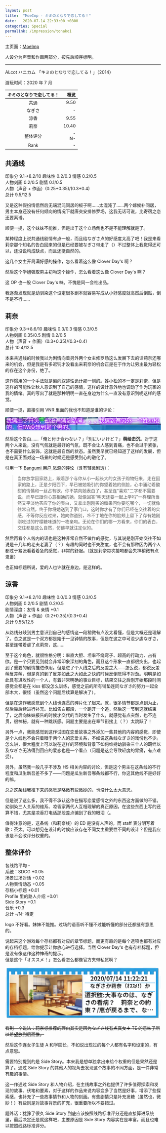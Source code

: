 ```yaml
---
layout: post
title:  "MoeImp - キミのとなりで恋してる！"
date:   2020-07-14 22:33:00 +0800
categories: Special
permalink: /impression/tonakoi
---
```


主页面：[MoeImp](http://yoro.xyz/impression)

人设分为声音和作画两部分，按先后顺序标明。

---

ALcot ハニカム 「キミのとなりで恋してる！」（2014）

游玩时间：2020 年 7 月

| キミのとなりで恋してる！ | 概览 |
| :----: | ----: |
| 共通 |9.50|
| なぎさ |-|
| 涼香 |9.55|
| 莉奈 |10.40|
| 整体评分 |-<br />N-|
| Rank |-|

## 共通线

印象分 9.1→8.2/10 趣味性 0.2/0.3 情感 0.2/0.5  
人物刻画 0.2/0.5 剧情 0.1/0.5  
人物（声音 + 作画）(0.25+0.35)/(0.3+0.4)  
总计 9.5/12.5

又是这种假扮情侣然后无端混沌同居的板子啊……太混沌了……两个嫁候补同居，男主本身还没有任何倾向的情况下就唐突安排修罗场，这我无话可说，比寄宿之恋还要离谱。

顺便一提，这个妹妹不能推，但是出于这个立场倒也不是不能理解就是了。

某种程度上说共通线剧情有点一般，而且给なぎさ点的好感度太高了吧！我是来看莉奈那个知名的告白回来的但是已经要被なぎさ带走了（）不过整体上我觉得还可以，还没说构成缺点，而且还挺自然的。

这几个女主开局满好感的操作，怎么看着这么像 Clover Day's 啊？

然后这个学姐强取男主初吻这个操作，怎么看着这么像 Clover Day's 啊？

这 OP 也一股 Clover Day's 味，不愧是同一会社出品。

我逐渐发现就是幼驯染这个设定很多剧本就容易写成从小好感度就高然后倒贴，倒不是不行……

## 莉奈

印象分 9.3→8.6/10 趣味性 0.3/0.3 情感 0.3/0.5  
人物刻画 0.35/0.5 剧情 0.2/0.5  
人物（声音 + 作画）(0.3+0.35)/(0.3+0.4)  
总计 10.4/12.5

本来共通线的时候我以为剧情向着另外两个女主修罗场这么发展下去的话莉奈还哪来的机会，但是我是有多迟钝才没看出来莉奈的机会正是在于作为让男主最为轻松的存在这个身份，绝了。

这作惯用的一个手法就是偏向叙述性诡计那一侧的。姓小松的不一定是莉奈，但是这样的可能性让秋人意识到了自己的感情，这样的设计意外地也调动了作为玩家的我的情绪。真的写出了就是那种明明一直在身边为什么一直没有意识到呢这样的感觉。

顺便一提，直接引用 VNR 里面的我也不知道是谁的评论：

![啊这，另一个小松是男的，这我是没想到的。我猜到了开头，却没猜到结局。](../tonakoi-mouhitori.png)

然后这个告白……「俺と付き合わない？」「別にいいけど？」**萌绘击沉**。对于这两个人来说，没有气氛就是最好的气氛，既不会让人感到胃痛，也不会过于紧张，也不需要什么装饰，这就是最自然的状态。虽然我早就已经知道了这样的发展，但是在真正面对这一场景的时候还是感受到心的融化了。

引用一下 [Bangumi 用户 凤源](http://bgm.tv/user/407356)的[评论](http://bgm.tv/blog/289269)（含有轻微剧透）：

> 当你放学回家路上，跟着那个与你从小一起长大的女孩子购物归来，走在回家的路上，正是夕阳西下，早已被她吸引的你望着她的侧脸，心中涌动着酸甜的情愫和一丝占有欲，你不禁向她表白了，甚至连"喜欢"二字都不需要说，而早已跟你心意相通的她，就像回答“明天还要一起上学吗”一样理所当然又平淡地答应了你的表白，又拿出刚刚买的糖果问你要吃哪个，一切就像往常自然。终于你将她送到了家门口，这时你才有了你们已经在交往着的实感，不等你反应过来，她向你道别，冷不丁地在你的脸颊上留下了存有她刚刚吃过的柠檬糖味道的一枚亲吻。无论在你们的哪一方看来，你们的表白，交往都是这么自然，仿佛早就注定似的。

然后再看个人线内的话也是这种非常自然不做作的感觉，与其说是刚开始交往不如说是十几年的老夫老妻了（？）有趣的同时也不失甜度，也不会有那种因为两个人都过于紧张看着着急的感觉，非常的舒服。（就是莉奈每次接吻都会失神稍微有点鬼畜）

也正如标题所说，爱的人也许就在身边。是这样的。

## 涼香

印象分 9.1→8.2/10 趣味性 0.0/0.3 情感 0.3/0.5  
人物刻画 0.2/0.5 剧情 0.2/0.5  
剧情深度：友情 & 亲情 +0.1  
人物（声音 + 作画）(0.2+0.35)/(0.3+0.4)  
总计 9.55/12.5

从路线分歧到男主意识到自己的感情这一段稍微有点没太看懂，但是大概还是理解了。总之这是一个双方都是始于一见钟情的故事，但是在这之中可没少虐なぎさ，甚至连带着虐了点莉奈，这……

至于这个角色，就很性格分明：率直大胆、坦率不绕弯子、超高的行动力、占有欲。是一个只要见到就会非常印象深刻的角色，而且这个形象一直都很突出，也起到了重要的剧情推进作用。但是进了个人线之后的反差之大……怎么说，都说反差萌反差萌，但是真的到了反差如此之大如此之快的时候反倒觉得不对劲。明明是如此具有进攻性的一个人，有着非常明确的事业目标，结果交往之后刚开始那段时间感觉全都是在 kiss 都没怎么训练，感觉之前的所有铺垫连同なぎさ的努力一起全部木大，很怪（虽然这个问题后续算是解决了）。

但是在这作我感觉到个人线也连贯的碎片化了起来。就，很多情节都是点到为止，然后靠后续进行补充。比如告白那段，一个跑开一个追，然后这一节到这就结束了，之后向妹妹报告的时候才交代的当时发生了什么，就感觉有点突然，也不连贯，很神秘，就有一种跳跃感。问题主要是出在章节衔接上（？）太跳跃了！

另外一点，我能感觉到这作试图在恋爱故事之外添加一些其他的内容的感觉，即使是个人线也不会只着眼于两个人的恋爱关系，不如说这条线なぎさ的戏份也不少。怎么讲，很大程度上可以说在这样的环境和背景下如何维持幼驯染三个人的羁绊以及なぎさ无法得到回应的爱恋也是一个看点（问题是这会导致轻度的胃痛，有点难受）。

另外，虽然我一般几乎不涉及 HS 相关内容的讨论，但是这个男主在这条线的不行程度和瓜生新吾差不多了——问题是瓜生新吾哪条线都不行，你这其他线不是好好的嘛。

总之这条线我推下来的感觉是略微有些微妙的，也没什么太大意思。

但是说了这么多，我不得不承认这作在描写恋爱感情之外的东西这方面做的不错。幼驯染三人关系的维系、凉香家两代人互相理解的真正原因，在这些东西上写的还算不错，尤其是凉香打电话那段差点骗到了我的眼泪（。

值得注意的是，这条线（和莉奈线）的 ED 是没有人声的，而 staff 表分明写着歌：茶太。可以想见在设计的时候应该存在不同女主重要性不同的设计？但是我应该是不会改评分权重的。

## 整体评价

各线路平均 -  
系统：SDCG +0.05  
场景过场对话 +0.02  
人物表情动态 +0.05  
存档小标题 +0.01  
Profile 里的路人介绍 +0.01  
Side Story +0.1  
音乐 +0.3  
总计 -/N- 待定

logo 不好看。妹妹不能推。过场的语音听不懂不过能听懂的部分还都挺有意思的。

说起来这个游戏每个存档都有对应的章节标题，而更有趣的是每个选项也都有对应的存档标题，给你提示让你放心进行选择。当然 Clover Day's 也有存档标题，但是没有像这作这种神奇的提示。  
但是这个「オススメ！」怎么看怎么都像官方夹带私货啊？

![オススメ！](../tonakoi-osusume.png)

~~看到一个说法：莉奈标推荐的理由其实是因为なぎさ线有点真女主 TE 的意味了所以希望放到后面推。~~

然后这作连女子生徒 A 和学园长，不如说出现过的每个人都有名字和设定的，有点意思。

需要特别提到的是 Side Story。本来我是想单独拿出来给个权重的但是果然还是算了。通过 Side Story 的其他人的视角去发现这个故事的不同方面，是一件非常有趣的事情。

这一作通过 Side Story 和人物介绍，在主线故事之外也提供了许多值得探索和发现的故事、伏笔和要素，对于这样的作品来说内容变多了当然是好事，增添了些探索感，也补充了一些故事情节和人物的刻画。有些剧情只是补充发糖（虽然也，微妙！）有些则是对故事背景的扩充，很重要所以不要错过。

题外话：犹豫了很久 Side Story 到底应该按照线路标准评分还是直接算进系统里，最后决定还是就这样吧，主要原因是 Side Story 内容实在是丰富，而且也难以按照线路标准评分。

